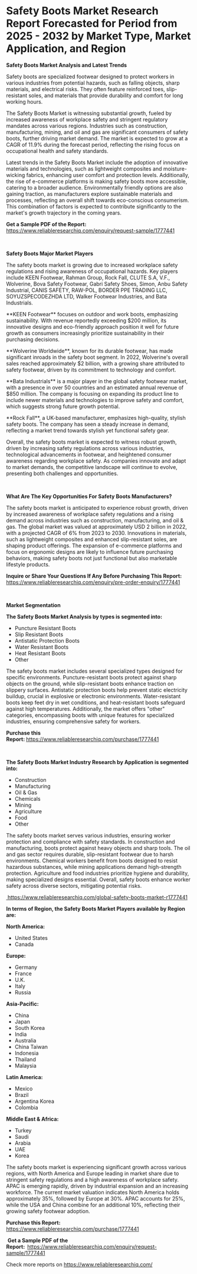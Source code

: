<p><h1>Safety Boots Market Research Report Forecasted for Period from 2025 -  2032 by Market Type, Market Application, and Region</h1></p><p><strong>Safety Boots Market Analysis and Latest Trends</strong></p>
<p><p>Safety boots are specialized footwear designed to protect workers in various industries from potential hazards, such as falling objects, sharp materials, and electrical risks. They often feature reinforced toes, slip-resistant soles, and materials that provide durability and comfort for long working hours. </p><p>The Safety Boots Market is witnessing substantial growth, fueled by increased awareness of workplace safety and stringent regulatory mandates across various regions. Industries such as construction, manufacturing, mining, and oil and gas are significant consumers of safety boots, further driving market demand. The market is expected to grow at a CAGR of 11.9% during the forecast period, reflecting the rising focus on occupational health and safety standards.</p><p>Latest trends in the Safety Boots Market include the adoption of innovative materials and technologies, such as lightweight composites and moisture-wicking fabrics, enhancing user comfort and protection levels. Additionally, the rise of e-commerce platforms is making safety boots more accessible, catering to a broader audience. Environmentally friendly options are also gaining traction, as manufacturers explore sustainable materials and processes, reflecting an overall shift towards eco-conscious consumerism. This combination of factors is expected to contribute significantly to the market's growth trajectory in the coming years.</p></p>
<p><strong>Get a Sample PDF of the Report:&nbsp;</strong> <a href="https://www.reliableresearchiq.com/enquiry/request-sample/1777441?utm_campaign=3073&utm_medium=2&utm_source=Github&utm_content=ia&utm_term=04042025&utm_id=safety-boots">https://www.reliableresearchiq.com/enquiry/request-sample/1777441</a></p>
<p>&nbsp;</p>
<p><strong>Safety Boots Major Market Players</strong></p>
<p><p>The safety boots market is growing due to increased workplace safety regulations and rising awareness of occupational hazards. Key players include KEEN Footwear, Rahman Group, Rock Fall, CLUTE S.A, V.F., Wolverine, Bova Safety Footwear, Gabri Safety Shoes, Simon, Anbu Safety Industrial, CANIS SAFETY, RAW-POL, BORDER PPE TRADING LLC, SOYUZSPECODEZHDA LTD, Walker Footwear Industries, and Bata Industrials.</p><p>**KEEN Footwear** focuses on outdoor and work boots, emphasizing sustainability. With revenue reportedly exceeding $200 million, its innovative designs and eco-friendly approach position it well for future growth as consumers increasingly prioritize sustainability in their purchasing decisions.</p><p>**Wolverine Worldwide**, known for its durable footwear, has made significant inroads in the safety boot segment. In 2022, Wolverine's overall sales reached approximately $2 billion, with a growing share attributed to safety footwear, driven by its commitment to technology and comfort.</p><p>**Bata Industrials** is a major player in the global safety footwear market, with a presence in over 50 countries and an estimated annual revenue of $850 million. The company is focusing on expanding its product line to include newer materials and technologies to improve safety and comfort, which suggests strong future growth potential.</p><p>**Rock Fall**, a UK-based manufacturer, emphasizes high-quality, stylish safety boots. The company has seen a steady increase in demand, reflecting a market trend towards stylish yet functional safety gear.</p><p>Overall, the safety boots market is expected to witness robust growth, driven by increasing safety regulations across various industries, technological advancements in footwear, and heightened consumer awareness regarding workplace safety. As companies innovate and adapt to market demands, the competitive landscape will continue to evolve, presenting both challenges and opportunities.</p></p>
<p>&nbsp;</p>
<p><strong>What Are The Key Opportunities For Safety Boots Manufacturers?</strong></p>
<p><p>The safety boots market is anticipated to experience robust growth, driven by increased awareness of workplace safety regulations and a rising demand across industries such as construction, manufacturing, and oil & gas. The global market was valued at approximately USD 2 billion in 2022, with a projected CAGR of 6% from 2023 to 2030. Innovations in materials, such as lightweight composites and enhanced slip-resistant soles, are shaping product offerings. The expansion of e-commerce platforms and focus on ergonomic designs are likely to influence future purchasing behaviors, making safety boots not just functional but also marketable lifestyle products.</p></p>
<p><strong>Inquire or Share Your Questions If Any Before Purchasing This Report:</strong> <a href="https://www.reliableresearchiq.com/enquiry/pre-order-enquiry/1777441?utm_campaign=3073&utm_medium=2&utm_source=Github&utm_content=ia&utm_term=04042025&utm_id=safety-boots">https://www.reliableresearchiq.com/enquiry/pre-order-enquiry/1777441</a></p>
<p>&nbsp;</p>
<p><strong>Market Segmentation</strong></p>
<p><strong>The Safety Boots Market Analysis by types is segmented into:</strong></p>
<p><ul><li>Puncture Resistant Boots</li><li>Slip Resistant Boots</li><li>Antistatic Protection Boots</li><li>Water Resistant Boots</li><li>Heat Resistant Boots</li><li>Other</li></ul></p>
<p><p>The safety boots market includes several specialized types designed for specific environments. Puncture-resistant boots protect against sharp objects on the ground, while slip-resistant boots enhance traction on slippery surfaces. Antistatic protection boots help prevent static electricity buildup, crucial in explosive or electronic environments. Water-resistant boots keep feet dry in wet conditions, and heat-resistant boots safeguard against high temperatures. Additionally, the market offers "other" categories, encompassing boots with unique features for specialized industries, ensuring comprehensive safety for workers.</p></p>
<p><strong>Purchase this Report:&nbsp;</strong><a href="https://www.reliableresearchiq.com/purchase/1777441?utm_campaign=3073&utm_medium=2&utm_source=Github&utm_content=ia&utm_term=04042025&utm_id=safety-boots">https://www.reliableresearchiq.com/purchase/1777441</a></p>
<p>&nbsp;</p>
<p><strong>The Safety Boots Market Industry Research by Application is segmented into:</strong></p>
<p><ul><li>Construction</li><li>Manufacturing</li><li>Oil & Gas</li><li>Chemicals</li><li>Mining</li><li>Agriculture</li><li>Food</li><li>Other</li></ul></p>
<p><p>The safety boots market serves various industries, ensuring worker protection and compliance with safety standards. In construction and manufacturing, boots protect against heavy objects and sharp tools. The oil and gas sector requires durable, slip-resistant footwear due to harsh environments. Chemical workers benefit from boots designed to resist hazardous substances, while mining applications demand high-strength protection. Agriculture and food industries prioritize hygiene and durability, making specialized designs essential. Overall, safety boots enhance worker safety across diverse sectors, mitigating potential risks.</p></p>
<p><a href="https://www.reliableresearchiq.com/global-safety-boots-market-r1777441?utm_campaign=3073&utm_medium=2&utm_source=Github&utm_content=ia&utm_term=04042025&utm_id=safety-boots">&nbsp;https://www.reliableresearchiq.com/global-safety-boots-market-r1777441</a></p>
<p><strong>In terms of Region, the Safety Boots Market Players available by Region are:</strong></p>
<p>
    <p> <strong> North America: </strong>
        <ul>
            <li>United States</li>
            <li>Canada</li>
        </ul>
        </p> 
    <p> <strong> Europe: </strong>
        <ul>
            <li>Germany</li>
            <li>France</li>
            <li>U.K.</li>
            <li>Italy</li>
            <li>Russia</li>
        </ul>
        </p> 
    <p> <strong> Asia-Pacific: </strong>
        <ul>
            <li>China</li>
            <li>Japan</li>
            <li>South Korea</li>
            <li>India</li>
            <li>Australia</li>
            <li>China Taiwan</li>
            <li>Indonesia</li>
            <li>Thailand</li>
            <li>Malaysia</li>
        </ul>
        </p> 
    <p> <strong> Latin America: </strong>
        <ul>
            <li>Mexico</li>
            <li>Brazil</li>
            <li>Argentina Korea</li>
            <li>Colombia</li>
        </ul>
        </p> 
    <p> <strong> Middle East & Africa: </strong>
        <ul>
            <li>Turkey</li>
            <li>Saudi</li>
            <li>Arabia</li>
            <li>UAE</li>
            <li>Korea</li>
        </ul>
    </p>
    </p>
<p><p>The safety boots market is experiencing significant growth across various regions, with North America and Europe leading in market share due to stringent safety regulations and a high awareness of workplace safety. APAC is emerging rapidly, driven by industrial expansion and an increasing workforce. The current market valuation indicates North America holds approximately 35%, followed by Europe at 30%. APAC accounts for 25%, while the USA and China combine for an additional 10%, reflecting their growing safety footwear adoption.</p></p>
<p><strong>Purchase this Report: </strong><a href="https://www.reliableresearchiq.com/purchase/1777441?utm_campaign=3073&utm_medium=2&utm_source=Github&utm_content=ia&utm_term=04042025&utm_id=safety-boots">https://www.reliableresearchiq.com/purchase/1777441</a></p>
<p>&nbsp;<strong>Get a Sample PDF of the Report:&nbsp;&nbsp;</strong><a href="https://www.reliableresearchiq.com/enquiry/request-sample/1777441?utm_campaign=3073&utm_medium=2&utm_source=Github&utm_content=ia&utm_term=04042025&utm_id=safety-boots">https://www.reliableresearchiq.com/enquiry/request-sample/1777441</a></p>
<p><strong></strong></p>
<p>Check more reports on <a href="https://www.reliableresearchiq.com/?utm_campaign=3073&utm_medium=2&utm_source=Github&utm_content=ia&utm_term=04042025&utm_id=safety-boots">https://www.reliableresearchiq.com/</a></p>